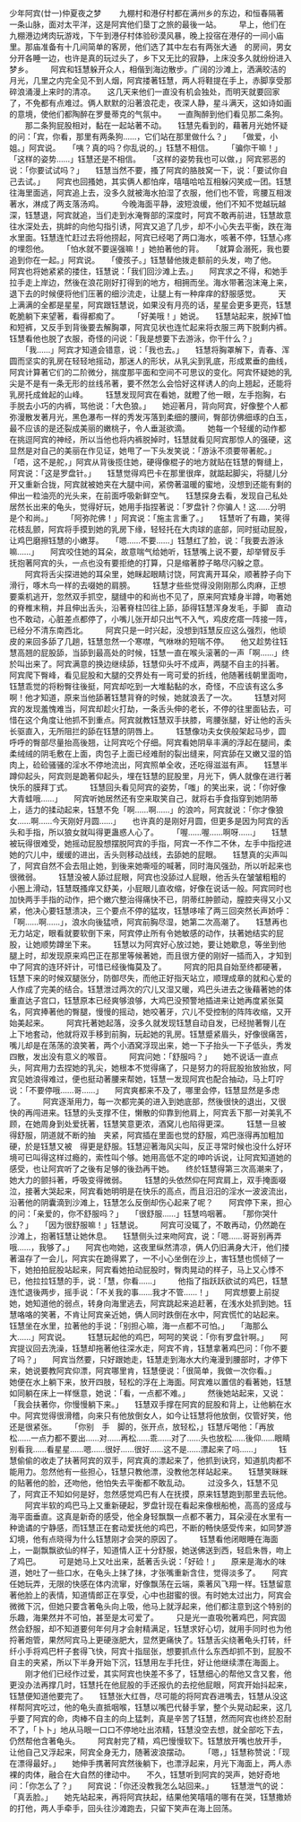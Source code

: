 少年阿宾(廿一)仲夏夜之梦 
　　九棚村和港仔村都在满州乡的东边，和恒春隔著一条山脉，面对太平洋，这是阿宾他们垦丁之旅的最後一站。 
　　早上，他们在九棚港边烤肉玩游戏，下午到港仔村体验砂漠风暴，晚上投宿在港仔的一间小庙里。那庙准备有十几间简单的客房，他们选了其中左右有两张大通　的房间，男女分开各睡一边，也许是真的玩过头了，乡下又无比的寂静，上床没多久就纷纷进入梦乡。 
　　阿宾和钰慧躲开众人，相偕到海边散步。广阔的沙滩上，洒满皎洁的月光，几里之内完全见不到人烟，阿宾搂著钰慧，两人将鞋提在手上，赤脚享受那碎浪涌漫上来时的清凉。　　这几天来他们一直没有机会独处，而明天就要回家了，不免都有点难过。俩人默默的沿著浪花走，夜深人静，星斗满天，这如诗如画的意境，使他们都陶醉在罗曼蒂克的气氛中。　　一直陶醉到他们看见那二条狗。 
　　那二条狗屁股相对，黏在一起站著不动。　　钰慧先看到的，藉著月光她怀疑的问：「宾，你看，那里有两条狗……，它们站在那里做什么？」　　「做爱，小姐。」阿宾说。　　「咦？真的吗？你乱说的。」钰慧不相信。 
　　「骗你干嘛！」　　「这样的姿势……」钰慧还是不相信。　　「这样的姿势我也可以做，」阿宾邪恶的说：「你要试试吗？」　　钰慧当然不要，搔了阿宾的胳肢窝一下，说：「要试你自己去试。」　　阿宾也回搔她，其实俩人都怕痒，嘻嘻哈哈互相躲闪笑成一团。钰慧往海里面逃，阿宾追上去，没多久就被海水拍湿了衣服，他们也不管，弯腰互相泼著水，淋成了两支落汤鸡。 
　　今晚海面平静，波短浪缓，他们不知不觉越玩越深，钰慧退，阿宾就追，当们走到水淹臀部的深度时，阿宾不敢再前进，钰慧故意往水深处去，挑衅的向他勾指引诱，阿宾又追了几步，却不小心失去平衡，跌在海水里面。钰慧连忙赶过去将他捞起，阿宾已经喝了两口海水，咳著不停，钰慧心疼的埋怨他。 
　　「怕水就不要逞强嘛！」她拍著他的背。　　「就算会溺死，我也要追到你在一起。」阿宾说。　　「傻孩子。」钰慧替他拨走额前的头发，吻了他。　　阿宾也将她紧紧的搂住，钰慧说：「我们回沙滩上去。」　　阿宾求之不得，和她手拉手走上岸边，然後在浪花刚好打得到的地方，相拥而坐。海水带著泡沫淹上来，退下去的时候便将他们压著的细沙流走，让腿上有一种痒痒的舒服感觉。 
　　天上满满的全都是星星，阿宾跟钰慧说，如果没有月亮的话，星星会更多更亮，钰慧乾脆躺下来望著，看得都痴了。 
　　「好美哦！」她说。　　钰慧站起来，脱掉T恤和短裤，又反手到背後要去解胸罩，阿宾见状也连忙起来将衣服三两下脱剩内裤。　　钰慧看他也脱了衣服，奇怪的问说：「我是想要下去游泳，你干什么？」 
　　「我……」阿宾才知道会错意，说：「我也去。」　　钰慧将胸罩解下，青春、浑圆而坚实的乳房在轻轻地摇动，那迷人的形状，从乳尖到乳底，形成累垂的曲线，阿宾计算著它们的二阶微分，揣度那平面和空间不可思议的变化。阿宾怀疑她的乳尖是不是有一条无形的丝线吊著，要不然怎么会恰好这样诱人的向上翘起，还能将乳房托成耸起的山峰。 
　　钰慧发现阿宾在看她，就瞪了他一眼，左手抱胸，右手脱去小巧的内裤，骂他说：「大色狼。」　　她迎著月，背向阿宾，好像整个人都弥漫散发著月光，黑色瀑布一样的秀发泻落到柔细的腰间，臀部彷佛细琢的白玉，最不应该的是还裂成美丽的嫩桃子，令人垂涎欲滴。 
　　她每一个轻缓的动作都在挑逗阿宾的神经，所以当他也将内裤脱掉时，钰慧就看见阿宾那惊人的强硬，这显然是对自己的美丽在作见证，她甩了一下头发笑说：「游泳不须要带著舵。」　　「唔，这不是舵，」阿宾从背後揽住她，硬得像棍子的地方就贴在钰慧的臀缝上，阿宾说：「这是罗盘针。」　　钰慧觉得鸡巴卡在那里很痒，就踮起脚尖，将腿儿分开又重新合拢，阿宾就被她夹在大腿中间，紧傍著温暖的蜜地，没想到还能有剩的伸出一粒油亮的光头来，在前面呼吸新鲜空气。　　钰慧探身去看，发现自己私处居然长出来的龟头，觉得好玩，她用手指捏著说：「罗盘针？你骗人！这……分明是个和尚。」 
　　「阿弥陀佛！」阿宾说：「施主言重了。」　　钰慧听了有趣，笑得花枝乱颤，阿宾将手摸到她的乳房下缘，轻轻托在大肉球的底部，同时挺动屁股，让鸡巴磨擦钰慧的小嫩芽。　　「嗯……不要……」钰慧红了脸，说：「我要去游泳嘛……」　　阿宾咬住她的耳朵，故意喘气给她听，钰慧嘴上说不要，却举臂反手抚抱著阿宾的头，一点也没有要拒绝的打算，只是缩著脖子略尽闪躲之意。 
　　阿宾将舌尖探进她的耳朵里，她眯起眼睛讨饶，阿宾离开耳朵，顺著脖子向下滑行，啄木鸟一样的去啜她的肩膀。 
　　钰慧才些些觉得没刚刚那么肉麻，正想要乘机逃开，忽然双手抓空，腿缝中的和尚也不见了，原来阿宾矮身半蹲，吻著她的脊椎末稍，并且伸出舌头，沿著脊柱凹往上舔，舔得钰慧浑身发毛，手脚　直动也不敢动，心脏差点都停了，小嘴儿张开却只出气不入气，鸡皮疙瘩一阵接一阵，已经分不清东南西北。 
　　阿宾只是一时兴起，没想到钰慧反应这么强烈，他顽皮的来回多舔了几趟，钰慧忽然一个寒噤，气咻咻的短喘不停。　　他又趁势往钰慧高翘的屁股舔，当舔到最高处的时候，钰慧一直在喉头滚著的一声「啊……」终於叫出来了。阿宾满意的换边继续舔，钰慧仰头吁不成声，两腿不自主的抖著。　　阿宾爬下臀峰，看见屁股和大腿的交界处有一弯可爱的折线，他随著线朝里面吻，钰慧乖觉的将粉臀往後挺，阿宾却吃到一大堆黏黏的水，奇怪，不应该有这么多啊！他才知道，原来当他舔著钰慧背脊的时候，她就浪丢了一次。 
　　钰慧对阿宾的发现羞愧难当，阿宾却趁火打劫，一条舌头伸的老长，不停的往里面钻去，可惜在这个角度让他抓不到重点。阿宾就教钰慧双手扶膝，弯腰张腿，好让他的舌头长驱直入，无所阻拦的舔在钰慧的阴唇上。 
　　钰慧像功夫女侠般架起马步，圆呼呼的臀部尽量抬高後翘，让阿宾吃个仔细。阿宾看她阴阜丰满的浮起在腿间，柔柔绒绒的阴毛敷在上面，肉包子上面已经难耐的裂出缝来，阿宾舔在又嫩又湿的馅肉上，硷硷骚骚的淫水不停地流出，阿宾照单全收，还吃得滋滋有声。　　钰慧半蹲仰起头，阿宾则是跪著仰起头，埋在钰慧的屁股里，月光下，俩人就像在进行著快乐的膜拜丁式。 
　　钰慧回头看见阿宾的姿势，「嗤」的笑出来，说：「你好像大青蛙哦……」　　阿宾听她居然还有空来取笑自己，就将右手食指穿到她阴蒂上，适力的揉动起来，钰慧不免「啊……啊……」的浪吟，阿宾就说：「你才像狼女……啊……今天刚好月圆……」　　也许真的是刚好月圆，但更多是因为阿宾的舌头和手指，所以狼女就叫得更蛊惑人心了。 
　　「喔……喔……啊呀……」　　钰慧被玩得很难受，她摇动屁股想摆脱阿宾的手指，阿宾一不作二不休，左手中指挖进她的穴儿中，缓缓的进出，舌头则移动战线，去舔她的屁眼。　　钰慧真的尖声叫了，阿宾自然不会去阻止她，到後来她嘶哑的喊著，同时海风强劲，所以听起来也很微弱。 
　　钰慧没被人舔过屁眼，阿宾也没舔过人屁眼，他舌头在皱皱粗粗的小圈上滑动，钰慧既搔痒又舒美，小屁眼儿直收缩，好像在说话一般。阿宾同时也加快两手手指的动作，把个嫩穴整治得痛快不已，阴蒂红肿颤动，膣腔夹得又小又紧，他决心要钰慧溃决，三个要点不停的猛攻，钰慧哆嗦了两三回突然长声娇呼：「啊……啊……」，浪水向後猛喷，阿宾前胸尽湿，她第二次高潮了。　　钰慧再也无力站定，眼看就要软倒下来，阿宾停止所有令她敏感的动作，扶著她结实的屁股，让她顺势蹲坐下来。 
　　钰慧以为阿宾好心放过她，要让她歇息，等坐到他腿上时，却发现原来鸡巴正在那里等候著她，而且很方便的刚好一插而入，才知到中了阿宾的连环奸计，可惜已经後悔莫及了。 
　　阿宾的阳具自始至终都硬著，钰慧下来的时候双腿张分，防御尽失，而他正好指天站立，顺理成章的就和心爱的人作成了完美的结合。钰慧泄过两次的穴儿又湿又暖，鸡巴头进去之後藉著她的体重直达子宫口，钰慧原本已经爽够浪够，大鸡巴没预警地插进来让她再度紧张莫名，阿宾捧著他的臀腿，慢慢的摇动，她咬著牙，穴儿不受控制的阵阵收缩，又开始美起来。 
　　阿宾托著她起落，没多久就发现钰慧自动自发，已经抛著臀儿在上下地套动，他就将双手移到前胸，玩起她的乳房。钰慧蹙紧眉头，好像很痛苦，嘴儿却是在荡荡的浪笑著，两个小酒窝浮现出来，她一下子抬头一下子低头，秀发四散，发出没有意义的喉音。 
　　阿宾问她：「舒服吗？」　　她不说话一直点头，阿宾用力去捏她的乳尖，她根本不觉得痛了，只是努力的将屁股抬放抬放，阿宾见她浪得难过，便也挺动著腰来帮她，钰慧一发现阿宾也配合抽动，马上叮咛说：「不要停哦……哥……」　　阿宾爽都来不及了，哪里会停，钰慧显然是多虑了。 
　　阿宾逐渐用力，每一次都完美的进入到她底部，然後很快的退出，又很快的再闯进来。钰慧的头支撑不住，懒散的仰靠到他肩上，阿宾丢下那一对美乳不顾，在她周身到处爱抚著，钰慧笑意更浓，酒窝儿也陷得更深。 
　　钰慧一旦被　得舒服，阴道就不断的抽　夹紧，阿宾插在里面也觉的舒服，鸡巴涨得再加粗加硬，於是钰慧又被　得更是舒服。钰慧迎著海风尖叫，反正寻常时候也没什么好环境可已叫得这样过瘾的，索性叫个够。她用高低不定的呻吟诉说，让阿宾知道她的感受，也让阿宾听了之後有足够的後劲再干她。　　终於钰慧得第三次高潮来了，她大力的颤抖著，呼吸变得微弱。 
　　钰慧的头依然仰在阿宾肩上，双手掩面啜泣，接著大哭起来，阿宾看她明明是在快乐的高点，而且汨汨的淫水一波波流出，沿著他的阴囊滴到沙滩上，钰慧怎么反倒却伤心起来了呢？　　阿宾停下来，担心的问：「亲爱的，你不舒服吗？」　　「很舒服……」钰慧呜咽著。　　「那你哭什么？」　　「因为很舒服嘛！」钰慧说。 
　　阿宾可没辄了，不敢再动，仍然跪在沙滩上，抱著钰慧让她休息。　　钰慧侧头过来吻阿宾，说：「嗯……哥哥别再弄哦……，我够了。」　　阿宾也吻她，这夜里纵然清凉，俩人仍旧满身大汗，他们搂著温存了一会儿，阿宾实在跪得累了，一不小心坐倒在沙上，害钰慧也慌倾了一下，她拍拍屁股站起来，阿宾看她拍动屁股时，臀肉晃动的样子，马上又心悸不已，他拉拉钰慧的手，说：「慧，你看……」 
　　他指了指跃跃欲试的鸡巴，钰慧连忙退後两步，摇手说：「不关我的事……我才不管……！」　　阿宾想要上前捉她，她知道他的弱点，转身向海里逃去，阿宾跳起来追赶著，在浅水处抓到她。钰慧咯咯的笑著，不肯让阿宾亲近她，俩人同时跌倒在水中，阿宾慌忙的站起来。　　钰慧坐在水里，拉著他的手说：「别担心嘛，海一点都不可怕。」　　「海那么大……」阿宾说。 
　　钰慧玩起他的鸡巴，呵呵的笑说：「你有罗盘针啊。」　　阿宾提议回去洗澡，钰慧却拖著他往深水走，阿宾不肯，钰慧拿著鸡巴问：「你不要了吗？」　　阿宾当然要，只好跟她走，钰慧走到海水大约淹漫到腰部时，才停下来，她说要教阿宾仰漂，阿宾哪里肯，钰慧便说：「很简单，我做一次你看。」　　她便在水上躺下来，放开四肢，轻松的浮在上海面。阿宾难以置信的看著她，钰慧如同躺在床上一样惬意，她说：「看，一点都不难。」 
　　然後她站起来，又说：「我会扶著你，你慢慢躺下来。」　　钰慧双手撑在阿宾的屁股和背上，让他躺在水中。阿宾觉得很滑稽，向来只有他放倒女人，如今让钰慧将他放倒，仅管好笑，他还是很紧张。 
　　「你别　手　脚的，张开点，放轻松，」钰慧斥喝他：「再放松……一点力都不要出……对……再松……乖……对了……头也放松……後仰……眼睛别看我……看星星……嗯……很好……很好……这不是……漂起来了吗……」 
　　钰慧偷偷的收走了扶著阿宾的双手，阿宾真的漂起来了，他抓到诀窍，知道肌肉都不能用力。忽然他有一些担心，钰慧只教他漂，没教他怎样站起来。　　钰慧笑眯眯的贴著他的脸，还吻他，他怕失去平衡都不敢乱动。 
　　过没多久，钰慧不见了，阿宾正不知如何是好，忽然感觉鸡巴有人在抚摸，原来钰慧跑到那里去玩他。 
　　阿宾半软的鸡巴马上又重新硬起，罗盘针现在看起来像根船桅，高高的竖成与海平面垂直。这真是新奇的感受，他全身轻飘飘一点都不著力，耳朵浸在水里有一种诡谲的宁静感，而钰慧正在套动爱抚他的鸡巴，不断的畅快感受传来，如同梦游幻境，他有点晓得为什么钰慧刚才会哭的原因了。 
　　钰慧看他闭眼睡在海面上，一副飘飘欲仙的样子，知道情人正十分舒服，她送佛送到西，轻启朱唇，吻上了鸡巴。 
　　可是她马上又吐出来，舐著舌头说：「好硷！」　　原来是海水的味道，她吐了一些口水，在龟头上抹了抹，才张嘴重新含住，觉得淡多了。　　阿宾任她玩弄，无限的快感在体内流窜，好像飘荡在云端，乘著风飞翔一样。钰慧留意著他脸上的表情，知道情郎正在享受，心中也甜蜜的很。有时她太过出力，阿宾会微微下沉，但她只要含著龟头向上吸，他马上就浮起来，他们都注意到这个特别的乐趣，海果然并不可怕，甚至是太可爱了。 
　　只是光一直吸吮著鸡巴，阿宾固然会舒服，却不知道要何年何月才会射精满足，钰慧求好心切，就用手同时也为他捋著炮管，果然阿宾马上更硬涨肥大，显然更痛快了。钰慧舌尖绕著龟头打转，纤纤小手将鸡巴杆子套得飞快，阿宾十指屈张，想要抓点什么东西却抓不到，屁股不自主的夹紧，所以下半身开始下沉，钰慧用左手托住，好让他继续漂在海面上。 
　　刚才他们已经作过爱，其实阿宾也快差不多了，钰慧细心的帮他又含又套，他更没办法再撑几时，钰慧托在他屁股的手还报仇的去挖他屁眼，阿宾开始抖起来，钰慧便知道他要完了。　　钰慧张大红唇，尽可能的将阿宾吞进嘴去，钰慧从没这样帮阿宾吃过，他的龟头直抵咽喉，钰慧以嘴巴代替手掌，整个头晃动起来，这几乎要了阿宾的命，肉棒不自主的向上猛刺，真是辛苦了钰慧，然而阿宾也终於忍耐不了，「卜卜」地从马眼一口口不停地吐出浓精，钰慧没空去想，就全部吃下去，仍然帮他含著龟头。 
　　阿宾射完了精，鸡巴慢慢软下。钰慧放开嘴也放开手，让他自己又浮起来，阿宾全身无力，随著波浪摆动。 
　　「嗯，」钰慧称赞说：「现在漂得最好。」　　她伸手携著阿宾然後躺下，也漂浮起来，月光下海面上，两人赤裸的肉体，融合在大自然的律动中。　　不久，钰慧听到阿宾的哭声，她好奇地问：「你怎么了？」　　阿宾说：「你还没教我怎么站回来。」 
　　钰慧泄气的说：「真丢脸。」　　她先站起来，再将阿宾扶起，结果他笑嘻嘻的哪有在哭，钰慧撒娇的打他，两人手牵手，回头往沙滩跑去，只留下笑声在海上回荡。 
